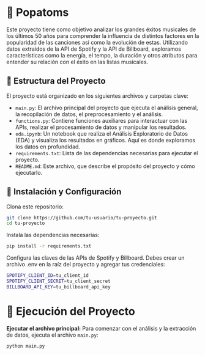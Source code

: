 # 🎵 Popatoms

Este proyecto tiene como objetivo analizar los grandes éxitos musicales de los últimos 50 años para comprender la influencia de distintos factores en la popularidad de las canciones así como la evolución de estas. Utilizando datos extraídos de la API de Spotify y la API de Billboard, exploramos características como la energía, el tempo, la duración y otros atributos para entender su relación con el éxito en las listas musicales.

## 📁 Estructura del Proyecto

El proyecto está organizado en los siguientes archivos y carpetas clave:

- `main.py`: El archivo principal del proyecto que ejecuta el análisis general, la recopilación de datos, el preprocesamiento y el análisis.
- `functions.py`: Contiene funciones auxiliares para interactuar con las APIs, realizar el procesamiento de datos y manipular los resultados.
- `eda.ipynb`: Un notebook que realiza el Análisis Exploratorio de Datos (EDA) y visualiza los resultados en gráficos. Aquí es donde exploramos los datos en profundidad.
- `requirements.txt`: Lista de las dependencias necesarias para ejecutar el proyecto.
- `README.md`: Este archivo, que describe el propósito del proyecto y cómo ejecutarlo.

## 🔧 Instalación y Configuración

Clona este repositorio:

```bash
git clone https://github.com/tu-usuario/tu-proyecto.git
cd tu-proyecto
```

Instala las dependencias necesarias:
```bash
pip install -r requirements.txt
```
Configura las claves de las APIs de Spotify y Billboard. Debes crear un archivo .env en la raíz del proyecto y agregar tus credenciales:

```bash
SPOTIFY_CLIENT_ID=tu_client_id
SPOTIFY_CLIENT_SECRET=tu_client_secret
BILLBOARD_API_KEY=tu_billboard_api_key
```
# 🚀 Ejecución del Proyecto

**Ejecutar el archivo principal:** Para comenzar con el análisis y la extracción de datos, ejecuta el archivo `main.py`:

```bash
python main.py
```
